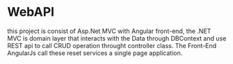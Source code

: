 # WebAPI
this project is consist of Asp.Net MVC with Angular front-end, the .NET MVC is domain layer that interacts with the Data through
DBContext and use REST api to call CRUD operation throught controller class. The Front-End AngularJs call these reset services
a single page application.
